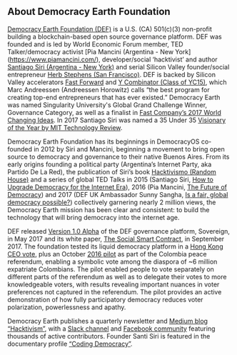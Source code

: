 ## About Democracy Earth Foundation 

[Democracy Earth Foundation (DEF)](https://www.ycombinator.com/companies/) is a U.S. (CA) 501(c)(3) non-profit  building a blockchain-based open source governance platform.  DEF was founded and is led by World Economic Forum member, TED Talker/democracy activist [Pia Mancini (Argentina - New York] (https://www.piamancini.com/), developer/social ‘hacktivist’ and author [Santiago Siri (Argentina - New York)](https://www.linkedin.com/in/santisiri/) and serial Silicon Valley founder/social entrepreneur [Herb Stephens (San Francisco)](https://www.linkedin.com/in/herb-stephens-56b0b21/).  DEF is backed by Silicon Valley accelerators [Fast Forward](https://www.ffwd.org/blog/democracy-earth/) and [Y Combinator (Class of YC15)](https://www.ycombinator.com/companies/), which Marc Andreessen (Andreessen Horowitz) calls “the best program for creating top-end entrepreneurs that has ever existed.”  Democracy Earth was named Singularity University's Global Grand Challenge Winner, Governance Category, as well as a finalist in [Fast Company’s 2017 World Changing Ideas](https://www.fastcompany.com/3062386/democracy-is-getting-a-reboot-on-the-blockchain).  In 2017 Santiago Siri was named a 35 Under 35 [Visionary of the Year by MIT Technology Review](https://www.technologyreview.es/listas/35-innovadores-con-menos-de-35/2017/visionarios/santiago-siri-argentina).

Democracy Earth Foundation has its beginnings in DemocracyOS co-founded in 2012 by Siri and Mancini, beginning a movement to bring open source to democracy and governance to their native Buenos Aires. From its early origins founding a political party (Argentina’s Internet Party, aka Partido De La Red), the publication of Siri’s book [Hacktivismo (Random House)](https://www.amazon.com/Hacktivismo-alcance-revolucionar-poder-Spanish-ebook/dp/B0101233LE) and a series of global TED Talks in 2015 (Santiago Siri, [How to Upgrade Democracy for the Internet Era](https://www.ted.com/talks/pia_mancini_how_to_upgrade_democracy_for_the_internet_era)), 2016 (Pia Mancini, [The Future of Democracy](https://www.ted.com/talks/pia_mancini_how_to_upgrade_democracy_for_the_internet_era)) and 2017 (DEF UK Ambassador Sunny Sangha, [Is a fair, global democracy possible?](https://www.youtube.com/watch?v=tsz7MjMJ5J8)) collectively garnering nearly 2 million views, the Democracy Earth mission has been clear and consistent: to build the technology that will bring democracy into the internet age.   

DEF released [Version 1.0 Alpha](https://vote.democracy.earth/) of the DEF governance platform, Sovereign, in May 2017 and its white paper, [The Social Smart Contract](https://github.com/DemocracyEarth/paper/blob/master/README.mediawiki#The_Social_Smart_Contract), in September 2017.  The foundation tested its liquid democracy platform in a [Hong Kong CEO vote](https://www.youtube.com/watch?time_continue=1&v=kJohf9HVy1E), plus an October [2016 pilot](https://www.oecd.org/gov/innovative-government/embracing-innovation-in-government-colombia.pdf) as part of the Colombia peace referendum, enabling a symbolic vote among the diaspora of ~6 million expatriate Colombians. The pilot enabled  people to vote separately on different parts of the referendum as well as to delegate their votes to more knowledgeable voters, with results revealing important nuances in voter preferences not captured in the referendum. The pilot provides an active demonstration of how fully participatory democracy reduces voter polarization, powerlessness and apathy.

Democracy Earth publishes a quarterly newsletter and [Medium blog “Hacktivism”](https://words.democracy.earth/), with a [Slack channel](http://chat.democracy.earth/) and [Facebook community](https://www.facebook.com/DemocracyEarth/) featuring thousands of active contributors. Founder Santi Siri is featured in the documentary profile [“Coding Democracy”](https://www.youtube.com/watch?time_continue=3&v=nBxauY1f36A).
